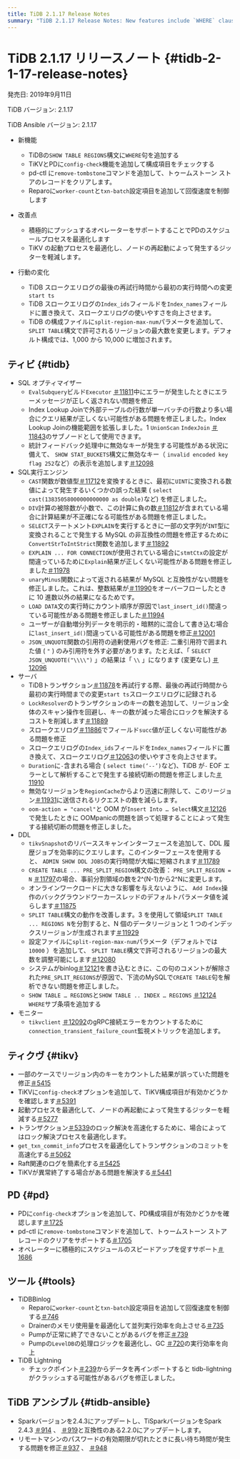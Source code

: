 ```yaml
---
title: TiDB 2.1.17 Release Notes
summary: "TiDB 2.1.17 Release Notes: New features include `WHERE` clause in `SHOW TABLE REGIONS`, `config-check` feature in TiKV and PD, `remove-tombstone` command in pd-ctl, and `worker-count` and `txn-batch` configuration items in Reparo. Improvements in PD’s scheduling process and TiKV’s starting process. Changed behaviors in TiDB slow query logs and configuration files. Fixes and optimizations in SQL Optimizer, SQL Execution Engine, Server, DDL, Monitor, TiKV, PD, TiDB Binlog, TiDB Lightning, and TiDB Ansible."
---
```


# TiDB 2.1.17 リリースノート {#tidb-2-1-17-release-notes}

発売日: 2019年9月11日

TiDB バージョン: 2.1.17

TiDB Ansible バージョン: 2.1.17

-   新機能
    -   TiDBの`SHOW TABLE REGIONS`構文に`WHERE`句を追加する
    -   TiKVとPDに`config-check`機能を追加して構成項目をチェックする
    -   pd-ctl に`remove-tombstone`コマンドを追加して、トゥームストーン ストアのレコードをクリアします。
    -   Reparoに`worker-count`と`txn-batch`設定項目を追加して回復速度を制御します

-   改善点
    -   積極的にプッシュするオペレーターをサポートすることでPDのスケジュールプロセスを最適化します
    -   TiKV の起動プロセスを最適化し、ノードの再起動によって発生するジッターを軽減します。

-   行動の変化
    -   TiDB スロークエリログの最後の再試行時間から最初の実行時間への変更`start ts`
    -   TiDB スロークエリログの`Index_ids`フィールドを`Index_names`フィールドに置き換えて、スロークエリログの使いやすさを向上させます。
    -   TiDB の構成ファイルに`split-region-max-num`パラメータを追加して、 `SPLIT TABLE`構文で許可されるリージョンの最大数を変更します。デフォルト構成では、1,000 から 10,000 に増加されます。

## ティビ {#tidb}

-   SQL オプティマイザー
    -   `EvalSubquery`ビルド`Executor` [＃11811](https://github.com/pingcap/tidb/pull/11811)中にエラーが発生したときにエラーメッセージが正しく返されない問題を修正
    -   Index Lookup Joinで外部テーブルの行数が単一バッチの行数より多い場合にクエリ結果が正しくない可能性がある問題を修正しました。Index Lookup Joinの機能範囲を拡張しました。1 `UnionScan` `IndexJoin` [＃11843](https://github.com/pingcap/tidb/pull/11843)のサブノードとして使用できます。
    -   統計フィードバック処理中に無効なキーが発生する可能性がある状況に備えて、 `SHOW STAT_BUCKETS`構文に無効なキー（ `invalid encoded key flag 252`など）の表示を追加します[＃12098](https://github.com/pingcap/tidb/pull/12098)
-   SQL実行エンジン
    -   `CAST`関数が数値型[＃11712](https://github.com/pingcap/tidb/pull/11712)を変換するときに、最初に`UINT`に変換される数値によって発生するいくつかの誤った結果 ( `select cast(13835058000000000000 as double)`など) を修正しました。
    -   `DIV`計算の被除数が小数で、この計算に負の数[＃11812](https://github.com/pingcap/tidb/pull/11812)が含まれている場合に計算結果が不正確になる可能性がある問題を修正しました。
    -   `SELECT`ステートメント`EXPLAIN`を実行するときに一部の文字列が`INT`型に変換されることで発生する MySQL の非互換性の問題を修正するために`ConvertStrToIntStrict`関数を追加します[＃11892](https://github.com/pingcap/tidb/pull/11892)
    -   `EXPLAIN ... FOR CONNECTION`が使用されている場合に`stmtCtx`の設定が間違っているために`Explain`結果が正しくない可能性がある問題を修正しました[＃11978](https://github.com/pingcap/tidb/pull/11978)
    -   `unaryMinus`関数によって返される結果が MySQL と互換性がない問題を修正しました。これは、整数結果が[＃11990](https://github.com/pingcap/tidb/pull/11990)をオーバーフローしたときに 10 進数以外の結果になるためです。
    -   `LOAD DATA`文の実行時にカウント順序が原因で`last_insert_id()`間違っている可能性がある問題を修正しました[＃11994](https://github.com/pingcap/tidb/pull/11994)
    -   ユーザーが自動増分列データを明示的・暗黙的に混合して書き込む場合に`last_insert_id()`間違っている可能性がある問題を修正[＃12001](https://github.com/pingcap/tidb/pull/12001)
    -   `JSON_UNQUOTE`関数の引用符の過剰使用バグを修正: 二重引用符で囲まれた値 ( `"` ) のみ引用符を外す必要があります。たとえば、「 `SELECT JSON_UNQUOTE("\\\\")` 」の結果は「 `\\` 」になります (変更なし) [＃12096](https://github.com/pingcap/tidb/pull/12096)
-   サーバ
    -   TiDBトランザクション[＃11878](https://github.com/pingcap/tidb/pull/11878)を再試行する際、最後の再試行時間から最初の実行時間までの変更`start ts`スロークエリログに記録される
    -   `LockResolver`のトランザクションのキーの数を追加して、リージョン全体のスキャン操作を回避し、キーの数が減った場合にロックを解決するコストを削減します[＃11889](https://github.com/pingcap/tidb/pull/11889)
    -   スロークエリログ[＃11886](https://github.com/pingcap/tidb/pull/11886)でフィールド`succ`値が正しくない可能性がある問題を修正
    -   スロークエリログの`Index_ids`フィールドを`Index_names`フィールドに置き換えて、スロークエリログ[＃12063](https://github.com/pingcap/tidb/pull/12063)の使いやすさを向上させます。
    -   `Duration`に`-`含まれる場合 ( `select time(‘--’)`など)、TiDB が`-` EOF エラーとして解析することで発生する接続切断の問題を修正しました[＃11910](https://github.com/pingcap/tidb/pull/11910)
    -   無効なリージョンを`RegionCache`からより迅速に削除して、このリージョン[＃11931](https://github.com/pingcap/tidb/pull/11931)に送信されるリクエストの数を減らします。
    -   `oom-action = "cancel"`と OOM が`Insert Into … Select`構文[＃12126](https://github.com/pingcap/tidb/pull/12126)で発生したときに OOMpanicの問題を誤って処理することによって発生する接続切断の問題を修正しました。
-   DDL
    -   `tikvSnapshot`のリバーススキャンインターフェースを追加して、DDL 履歴ジョブを効率的にクエリします。このインターフェースを使用すると、 `ADMIN SHOW DDL JOBS`の実行時間が大幅に短縮されます[＃11789](https://github.com/pingcap/tidb/pull/11789)
    -   `CREATE TABLE ... PRE_SPLIT_REGION`構文の改善： `PRE_SPLIT_REGION = N` [＃11797](https://github.com/pingcap/tidb/pull/11797/files)の場合、事前分割領域の数を2^(N-1)から2^Nに変更します。
    -   オンラインワークロードに大きな影響を与えないように、 `Add Index`操作のバックグラウンドワーカースレッドのデフォルトパラメータ値を減らします[＃11875](https://github.com/pingcap/tidb/pull/11875)
    -   `SPLIT TABLE`構文の動作を改善します。3 を使用して領域`SPLIT TABLE ... REGIONS N`を分割すると、N 個のデータリージョンと 1 つのインデックスリージョンが生成されます[＃11929](https://github.com/pingcap/tidb/pull/11929)
    -   設定ファイルに`split-region-max-num`パラメータ（デフォルトでは`10000` ）を追加して、 `SPLIT TABLE`構文で許可されるリージョンの最大数を調整可能にします[＃12080](https://github.com/pingcap/tidb/pull/12080)
    -   システムがbinlog[＃12121](https://github.com/pingcap/tidb/pull/12121)を書き込むときに、この句のコメントが解除された`PRE_SPLIT_REGIONS`が原因で、下流のMySQLで`CREATE TABLE`句を解析できない問題を修正しました。
    -   `SHOW TABLE … REGIONS`と`SHOW TABLE .. INDEX … REGIONS` [＃12124](https://github.com/pingcap/tidb/pull/12124) `WHERE`サブ条項を追加する
-   モニター
    -   `tikvclient` [＃12092](https://github.com/pingcap/tidb/pull/12092)のgRPC接続エラーをカウントするために`connection_transient_failure_count`監視メトリックを追加します。

## ティクヴ {#tikv}

-   一部のケースでリージョン内のキーをカウントした結果が誤っていた問題を修正[＃5415](https://github.com/tikv/tikv/pull/5415)
-   TiKVに`config-check`オプションを追加して、TiKV構成項目が有効かどうかを確認します[＃5391](https://github.com/tikv/tikv/pull/5391)
-   起動プロセスを最適化して、ノードの再起動によって発生するジッターを軽減する[＃5277](https://github.com/tikv/tikv/pull/5277)
-   トランザクション[＃5339](https://github.com/tikv/tikv/pull/5339)のロック解決を高速化するために、場合によってはロック解決プロセスを最適化します。
-   `get_txn_commit_info`プロセスを最適化してトランザクションのコミットを高速化する[＃5062](https://github.com/tikv/tikv/pull/5062)
-   Raft関連のログを簡素化する[＃5425](https://github.com/tikv/tikv/pull/5425)
-   TiKVが異常終了する場合がある問題を解決する[＃5441](https://github.com/tikv/tikv/pull/5441)

## PD {#pd}

-   PDに`config-check`オプションを追加して、PD構成項目が有効かどうかを確認します[＃1725](https://github.com/pingcap/pd/pull/1725)
-   pd-ctl に`remove-tombstone`コマンドを追加して、トゥームストーン ストア レコードのクリアをサポートする[＃1705](https://github.com/pingcap/pd/pull/1705)
-   オペレーターに積極的にスケジュールのスピードアップを促すサポート[＃1686](https://github.com/pingcap/pd/pull/1686)

## ツール {#tools}

-   TiDBBinlog
    -   Reparoに`worker-count`と`txn-batch`設定項目を追加して回復速度を制御する[＃746](https://github.com/pingcap/tidb-binlog/pull/746)
    -   Drainerのメモリ使用量を最適化して並列実行効率を向上させる[＃735](https://github.com/pingcap/tidb-binlog/pull/735)
    -   Pumpが正常に終了できないことがあるバグを修正[＃739](https://github.com/pingcap/tidb-binlog/pull/739)
    -   Pumpの`LevelDB`の処理ロジックを最適化し、GC [＃720](https://github.com/pingcap/tidb-binlog/pull/720)の実行効率を向上
-   TiDB Lightning
    -   チェックポイント[＃239](https://github.com/pingcap/tidb-lightning/pull/239)からデータを再インポートすると tidb-lightning がクラッシュする可能性があるバグを修正しました。

## TiDB アンシブル {#tidb-ansible}

-   Sparkバージョンを2.4.3にアップデートし、TiSparkバージョンをSpark 2.4.3 [＃914](https://github.com/pingcap/tidb-ansible/pull/914) 、 [＃919](https://github.com/pingcap/tidb-ansible/pull/927)と互換性のある2.2.0にアップデートします。
-   リモートマシンのパスワードの有効期限が切れたときに長い待ち時間が発生する問題を修正[＃937](https://github.com/pingcap/tidb-ansible/pull/937) 、 [＃948](https://github.com/pingcap/tidb-ansible/pull/948)
